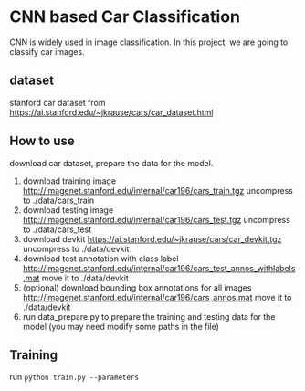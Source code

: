 # CNN based Car Classification

CNN is widely used in image classification. In this project, we are going to classify car images.

## dataset

stanford car dataset from https://ai.stanford.edu/~jkrause/cars/car_dataset.html

## How to use

download car dataset, prepare the data for the model.

1. download training image http://imagenet.stanford.edu/internal/car196/cars_train.tgz
   uncompress to ./data/cars_train
2. download testing image http://imagenet.stanford.edu/internal/car196/cars_test.tgz
   uncompress to ./data/cars_test
3. download devkit https://ai.stanford.edu/~jkrause/cars/car_devkit.tgz
   uncompress to ./data/devkit
4. download test annotation with class label http://imagenet.stanford.edu/internal/car196/cars_test_annos_withlabels.mat
   move it to ./data/devkit
5. (optional) download bounding box annotations for all images http://imagenet.stanford.edu/internal/car196/cars_annos.mat
   move it to ./data/devkit
6. run data_prepare.py to prepare the training and testing data for the model (you may need modify some paths in the file)

## Training

run ```python train.py --parameters```
